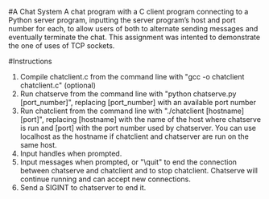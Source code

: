 #A Chat System
A chat program with a C client program connecting to a Python server program, inputting the server program’s host and port number for each, to allow users of both to alternate sending messages and eventually terminate the chat. This assignment was intented to demonstrate the one of uses of TCP sockets.

#Instructions
1) Compile chatclient.c from the command line with "gcc -o chatclient chatclient.c" (optional)
2) Run chatserve from the command line with "python chatserve.py [port_number]", replacing [port_number] with an available port number
3) Run chatclient from the command line with "./chatclient [hostname] [port]", replacing [hostname] with the name of the host where chatserve is run and [port] with the port number used by chatserver. You can use localhost as the hostname if chatclient and chatserver are run on the same host.
4) Input handles when prompted.
5) Input messages when prompted, or "\quit" to end the connection between chatserve and chatclient and to stop chatclient. Chatserve will continue running and can accept new connections.
6) Send a SIGINT to chatserver to end it.
